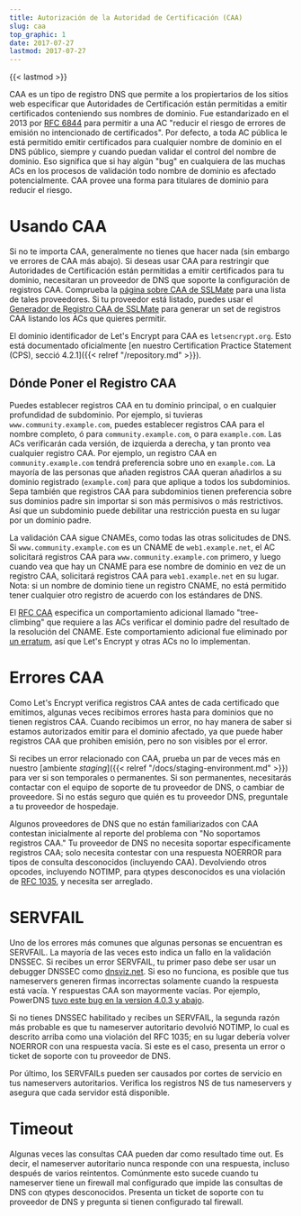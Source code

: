 ```yaml
---
title: Autorización de la Autoridad de Certificación (CAA)
slug: caa
top_graphic: 1
date: 2017-07-27
lastmod: 2017-07-27
---
```


{{< lastmod >}}

CAA es un tipo de registro DNS que permite a los propiertarios de los sitios web especificar
que Autoridades de Certificación están permitidas a emitir certificados
conteniendo sus nombres de dominio. Fue estandarizado en el 2013 por
[RFC 6844](https://tools.ietf.org/html/rfc6844) para permitir a una AC "reducir el riesgo de
errores de emisión no intencionado de certificados". Por defecto, a toda AC pública le está permitido
emitir certificados para cualquier nombre de dominio en el DNS público, siempre y cuando puedan validar el control del nombre de dominio. Eso significa que si hay algún "bug" en cualquiera de las muchas ACs en los procesos de validación todo nombre de dominio es afectado potencialmente. CAA provee una forma para titulares de dominio para reducir el riesgo.

# Usando CAA

Si no te importa CAA, generalmente no tienes que hacer nada (sin embargo ve errores de CAA más abajo).
Si deseas usar CAA para restringir que Autoridades de Certificación están permitidas a
emitir certificados para tu dominio, necesitaran un proveedor de DNS que soporte la configuración
de registros CAA. Comprueba la [página sobre CAA de SSLMate](https://sslmate.com/caa/support) para una lista de tales proveedores. Si tu proveedor está listado, puedes usar el [Generador de Registro CAA de SSLMate](https://sslmate.com/caa/) para generar un set de registros CAA listando los ACs que quieres permitir.

El dominio identificador de Let's Encrypt para CAA es `letsencrypt.org`. Esto está documentado oficialmente [en nuestro Certification Practice Statement (CPS), secció 4.2.1]({{< relref "/repository.md" >}}).

## Dónde Poner el Registro CAA

Puedes establecer registros CAA en tu dominio principal, o en cualquier profundidad de subdominio.
Por ejemplo, si tuvieras `www.community.example.com`, puedes establecer registros CAA para el nombre completo, ó para `community.example.com`, o para `example.com`. Las ACs verificarán cada versión, de izquierda a derecha, y tan pronto vea cualquier registro CAA. Por ejemplo, un registro CAA en `community.example.com` tendrá preferencia sobre uno en `example.com`. La mayoría de las personas que añaden registros CAA queran añadirlos a su dominio registrado (`example.com`) para que aplique a todos los subdominios. Sepa también que registros CAA para subdominios tienen preferencia sobre sus dominios padre sin importar si son más permisivos o más restrictivos. Así que un subdominio puede debilitar una restricción puesta en su lugar por un dominio padre.

La validación CAA sigue CNAMEs, como todas las otras solicitudes de DNS. Si `www.community.example.com` es un CNAME de `web1.example.net`, el AC solicitará registros CAA para `www.community.example.com` primero, y luego cuando vea que hay un CNAME para ese nombre de dominio en vez de un registro CAA, solicitará registros CAA para `web1.example.net` en su lugar. Nota: si un nombre de dominio tiene un registro CNAME, no está permitido tener cualquier otro registro de acuerdo con los estándares de DNS.

El [RFC CAA](https://tools.ietf.org/html/rfc6844) especifica un comportamiento adicional llamado "tree-climbing" que requiere a las ACs verificar el dominio padre del resultado de la resolución del CNAME. Este comportamiento adicional fue eliminado por [un erratum](https://www.rfc-editor.org/errata/eid5065), así que Let's Encrypt y otras ACs no lo implementan.

# Errores CAA

Como Let's Encrypt verifica registros CAA antes de cada certificado que emitimos, algunas veces recibimos errores hasta para dominios que no tienen registros CAA. Cuando recibimos un error, no hay manera de saber si estamos autorizados emitir para el dominio afectado, ya que puede haber registros CAA que prohiben emisión, pero no son visibles por el error.

Si recibes un error relacionado con CAA, prueba un par de veces más en nuestro [ambiente *staging*]({{< relref "/docs/staging-environment.md" >}}) para ver si son temporales o permanentes. Si son permanentes, necesitarás contactar con el equipo de soporte de tu proveedor de DNS, o cambiar de proveedore. Si no estás seguro que quién es tu proveedor DNS, preguntale a tu proveedor de hospedaje.

Algunos proveedores de DNS que no están familiarizados con CAA contestan inicialmente al reporte del problema con "No soportamos registros CAA." Tu proveedor de DNS no necesita soportar específicamente registros CAA; solo necesita contestar con una respuesta NOERROR para tipos de consulta desconocidos (incluyendo CAA). Devolviendo otros opcodes, incluyendo NOTIMP, para qtypes desconocidos es una violación de [RFC
1035](https://tools.ietf.org/html/rfc1035), y necesita ser arreglado.

# SERVFAIL

Uno de los errores más comunes que algunas personas se encuentran es SERVFAIL. La mayoría de las veces esto indica un fallo en la validación DNSSEC. Si recibes un error SERVFAIL, tu primer paso debe ser usar un debugger DNSSEC como [dnsviz.net](http://dnsviz.net/). Si eso no funciona, es posible que tus nameservers generen firmas incorrectas solamente cuando la respuesta está vacía. Y respuestas CAA son mayormente vacías. Por ejemplo, PowerDNS [tuvo este bug en la version 4.0.3 y abajo](https://community.letsencrypt.org/t/caa-servfail-changes/38298/2?u=jsha).

Si no tienes DNSSEC habilitado y recibes un SERVFAIL, la segunda razón más probable es que tu nameserver autoritario devolvió NOTIMP, lo cual es descrito arriba como una violación del RFC 1035; en su lugar debería volver NOERROR con una respuesta vacía. Si este es el caso, presenta un error o ticket de soporte con tu proveedor de DNS.

Por último, los SERVFAILs pueden ser causados por cortes de servicio en tus nameservers autoritarios. Verifica los registros NS de tus nameservers y asegura que cada servidor está disponible.

# Timeout

Algunas veces las consultas CAA pueden dar como resultado time out. Es decir, el nameserver autoritario nunca responde con una respuesta, incluso después de varios reintentos. Comúnmente esto sucede cuando tu nameserver tiene un firewall mal configurado que impide las consultas de DNS con qtypes desconocidos. Presenta un ticket de soporte con tu proveedor de DNS y pregunta si tienen configurado tal firewall.

